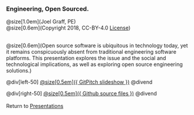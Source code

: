 ### Engineering, Open Sourced.
@size[1.0em](Joel Graff, PE)<br>
@size[0.6em](Copyright 2018, CC-BY-4.0 [License](https://github.com/joelgraff/presentations/license.md))

<br>
@size[0.6em](Open source software is ubiquitous in technology today, yet it remains conspicuously absent from traditional engineering software platforms.  This presentation explores the issue and the social and technological implications, as well as exploring open source engineering solutions.)
<br>

@div[left-50]
[@size[0.5em]({ GitPitch slideshow })](https://gitpitch.com/joelgraff/presentations?p=engineering_opensourced/ispe_june_2018/#/)
@divend

@div[right-50]
[@size[0.5em]({ Github source files })](https://github.com/joelgraff/presentations/tree/master/engineering_opensourced)
@divend
<br><br>
<span syle="text-size:50%">
Return to [Presentations](https://gitpitch.com/joelgraff/presentations)
</span>